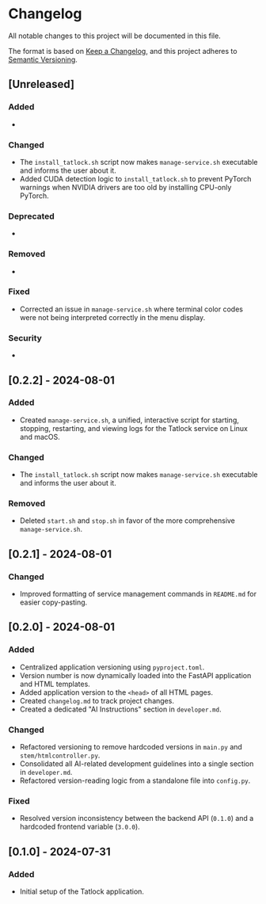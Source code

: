 # Changelog

All notable changes to this project will be documented in this file.

The format is based on [Keep a Changelog](https://keepachangelog.com/en/1.0.0/),
and this project adheres to [Semantic Versioning](https://semver.org/spec/v2.0.0.html).

## [Unreleased]

### Added
-

### Changed
- The `install_tatlock.sh` script now makes `manage-service.sh` executable and informs the user about it.
- Added CUDA detection logic to `install_tatlock.sh` to prevent PyTorch warnings when NVIDIA drivers are too old by installing CPU-only PyTorch.

### Deprecated
-

### Removed
-

### Fixed
- Corrected an issue in `manage-service.sh` where terminal color codes were not being interpreted correctly in the menu display.

### Security
-

## [0.2.2] - 2024-08-01

### Added
- Created `manage-service.sh`, a unified, interactive script for starting, stopping, restarting, and viewing logs for the Tatlock service on Linux and macOS.

### Changed
- The `install_tatlock.sh` script now makes `manage-service.sh` executable and informs the user about it.

### Removed
- Deleted `start.sh` and `stop.sh` in favor of the more comprehensive `manage-service.sh`.

## [0.2.1] - 2024-08-01

### Changed
- Improved formatting of service management commands in `README.md` for easier copy-pasting.

## [0.2.0] - 2024-08-01

### Added
- Centralized application versioning using `pyproject.toml`.
- Version number is now dynamically loaded into the FastAPI application and HTML templates.
- Added application version to the `<head>` of all HTML pages.
- Created `changelog.md` to track project changes.
- Created a dedicated "AI Instructions" section in `developer.md`.

### Changed
- Refactored versioning to remove hardcoded versions in `main.py` and `stem/htmlcontroller.py`.
- Consolidated all AI-related development guidelines into a single section in `developer.md`.
- Refactored version-reading logic from a standalone file into `config.py`.

### Fixed
- Resolved version inconsistency between the backend API (`0.1.0`) and a hardcoded frontend variable (`3.0.0`).

## [0.1.0] - 2024-07-31

### Added
- Initial setup of the Tatlock application. 